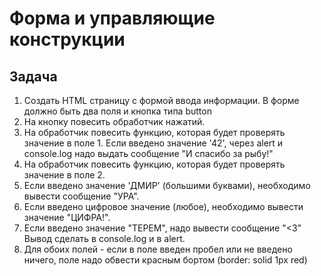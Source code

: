 # Форма и управляющие конструкции

## Задача
1. Создать HTML страницу с формой ввода информации.
В форме должно быть два поля и кнопка типа button
2. На кнопку повесить обработчик нажатий.
3. На обработчик повесить функцию, которая будет проверять значение в поле 1. Если введено значение '42', через alert и console.log надо выдать сообщение "И спасибо за рыбу!"
4. На обработчик повесить функцию, которая будет проверять значение в поле 2.
5. Если введено значение 'ДМИР' (большими буквами), необходимо вывести сообщение "УРА".
6. Если введено цифровое значение (любое), необходимо вывести значение "ЦИФРА!".
7. Если введено значение "ТЕРЕМ", надо вывести сообщение "<3"
Вывод сделать в console.log и в alert.
8. Для обоих полей - если в поле введен пробел или не введено ничего, поле надо обвести красным бортом (border: solid 1px red)
